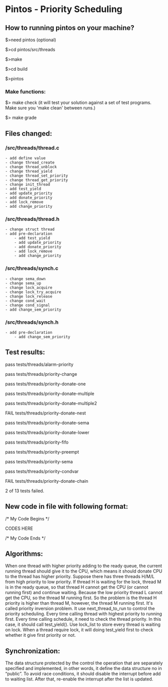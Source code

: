 # Pintos - Priority Scheduling

## How to running pintos on your machine?

$>need pintos (optional)

$>cd pintos/src/threads

$>make

$>cd build

$>pintos

### Make functions:
$> make check (it will test your solution against a set of test programs. Make sure you 'make clean' between runs.)

$> make grade

## Files changed:
### /src/threads/thread.c
	- add define value
	- change thread_create
	- change thread_unblock
	- change thread_yield
	- change thread_set_priority
	- change thread_get_priority
	- change init_thread
	- add test_yield
	- add update_priority
	- add donate_priority
	- add lock_remove
	- add change_priority

### /src/threads/thread.h
	- change struct thread
	- add pre-declaration
		- add test_yield
		- add update_priority
		- add donate_priority
		- add lock_remove
		- add change_priority
	
### /src/threads/synch.c
	- change sema_down
	- change sema_up
	- change lock_acquire
	- change lock_try_acquire
	- change lock_release
	- change cond_wait
	- change cond_signal
	- add change_sem_priority
	
### /src/threads/synch.h
	- add pre-declaration
		- add change_sem_priority

## Test results:

pass tests/threads/alarm-priority

pass tests/threads/priority-change

pass tests/threads/priority-donate-one

pass tests/threads/priority-donate-multiple

pass tests/threads/priority-donate-multiple2

FAIL tests/threads/priority-donate-nest

pass tests/threads/priority-donate-sema

pass tests/threads/priority-donate-lower

pass tests/threads/priority-fifo

pass tests/threads/priority-preempt

pass tests/threads/priority-sema

pass tests/threads/priority-condvar

FAIL tests/threads/priority-donate-chain


2 of 13 tests failed.

## New code in file with following format:

/* My Code Begins */

CODES HERE

/* My Code Ends */

## Algorithms:

When one thread with higher priority adding to the ready queue, the current running thread should give it to the CPU, which means it should donate CPU to the thread has higher priority.
Suppose there has three threads H/M/L from high priority to low priority. If thread H is waiting for the lock, thread M is in the ready queue, so that thread H cannot get the CPU (or cannot running first) and continue waiting. Because the low priority thread L cannot get the CPU, so the thread M running first. So the problem is the thread H priority is higher than thread M, however, the thread M running first. It's called priority inversion problem.
It use next_thread_to_run to control the priority scheduling. 
Every time calling thread with highest priority to running first. Every time calling schedule, it need to check the thread priority. In this case, it should call test_yield(). Use lock_list to store every thread is waiting on lock. When a thread require lock, it will doing test_yield first to check whether it give first priority or not.

## Synchronization:

The data structure protected by the control the operation that are separately specified and implemented, in other words, it define the data structure no in “public”.
To avoid race conditions, it should disable the interrupt before add to waiting list. After that, re-enable the interrupt after the list is updated.

